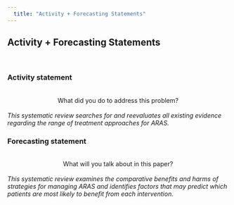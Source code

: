 ```yaml
---
  title: "Activity + Forecasting Statements"
---
```


##  Activity + Forecasting Statements
<br>
<h3>Activity statement</h3><br>
<center>What did you do to address this problem?</center>
<br>
<i>This systematic review searches for and reevaluates all existing evidence regarding the range of treatment approaches for ARAS.</i>
<br>
<h3>Forecasting statement</h3>
<br>
<center>What will you talk about in this paper?</center>
<br>
<i>This systematic review examines the comparative benefits and harms of strategies for managing ARAS and identifies factors that may predict which patients are most likely to benefit from each intervention.</i>
